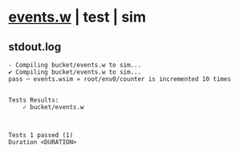# [events.w](../../../../examples/tests/valid/events.w) | test | sim

## stdout.log
```log
- Compiling bucket/events.w to sim...
✔ Compiling bucket/events.w to sim...
pass ─ events.wsim » root/env0/counter is incremented 10 times
 

Tests Results:
    ✓ bucket/events.w



Tests 1 passed (1) 
Duration <DURATION>

```

